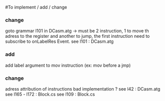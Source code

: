 #To implement / add / change

### change
goto grammar l101 in DCasm.atg -> must be 2 instruction, 1 to move th adress to the register and another to jump, the first instruction need to subscribe to onLabelRes Event.
see l101 : DCasm.atg

### add
add label argument to mov instruction
(ex: mov before a jmp)

### change
adress attribution of instructions bad implementation ?
see l42 	: DCasm.atg
see l165 - l172 : Block.cs
see l109	: Block.cs
